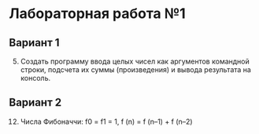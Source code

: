# Лабораторная работа №1
## Вариант 1
5. Создать программу ввода целых чисел как аргументов командной строки, подсчета их суммы (произведения) и вывода результата на консоль.
## Вариант 2
12. Числа Фибоначчи: f0 = f1 = 1, f (n) = f (n–1) + f (n–2)
